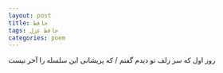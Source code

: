 ```yaml
---
layout: post
title: حافظ
tags: حافظ غزل
categories: poem
---
```


روز اول که سر زلف تو دیدم گفتم / که پریشانی این سلسله را آخر نیست
